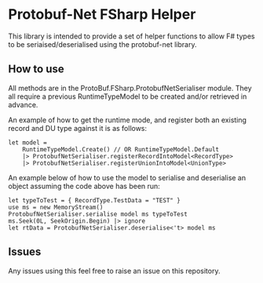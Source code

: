 # Protobuf-Net FSharp Helper #

This library is intended to provide a set of helper functions to allow F# types to be seriaised/deserialised
using the protobuf-net library.

## How to use ##

All methods are in the ProtoBuf.FSharp.ProtobufNetSerialiser module. They all require a previous RuntimeTypeModel
to be created and/or retrieved in advance.

An example of how to get the runtime mode, and register both an existing record and DU type against it is as follows:

    let model = 
    	RuntimeTypeModel.Create() // OR RuntimeTypeModel.Default
        |> ProtobufNetSerialiser.registerRecordIntoModel<RecordType> 
        |> ProtobufNetSerialiser.registerUnionIntoModel<UnionType>

An example below of how to use the model to serialise and deserialise an object assuming the code above has been run:
    
    let typeToTest = { RecordType.TestData = "TEST" }
    use ms = new MemoryStream()
    ProtobufNetSerialiser.serialise model ms typeToTest
    ms.Seek(0L, SeekOrigin.Begin) |> ignore
    let rtData = ProtobufNetSerialiser.deserialise<'t> model ms

## Issues ##

Any issues using this feel free to raise an issue on this repository.


            
